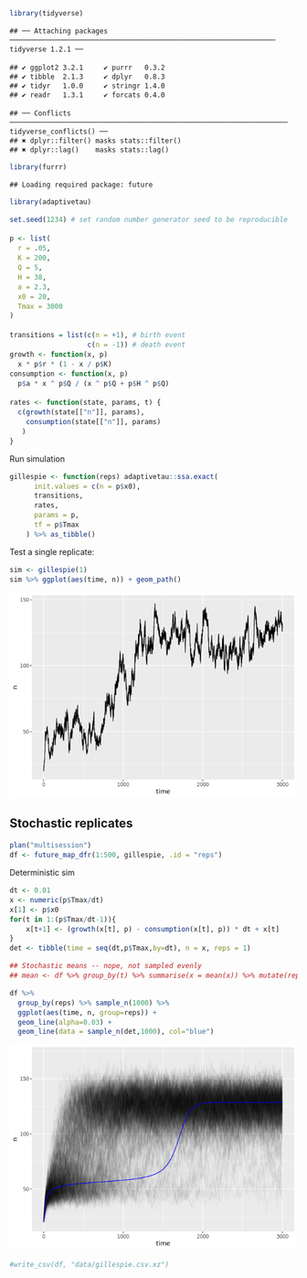 
``` r
library(tidyverse)
```

    ## ── Attaching packages ───────────────────────────────────────────────────────────────── tidyverse 1.2.1 ──

    ## ✔ ggplot2 3.2.1     ✔ purrr   0.3.2
    ## ✔ tibble  2.1.3     ✔ dplyr   0.8.3
    ## ✔ tidyr   1.0.0     ✔ stringr 1.4.0
    ## ✔ readr   1.3.1     ✔ forcats 0.4.0

    ## ── Conflicts ──────────────────────────────────────────────────────────────────── tidyverse_conflicts() ──
    ## ✖ dplyr::filter() masks stats::filter()
    ## ✖ dplyr::lag()    masks stats::lag()

``` r
library(furrr)
```

    ## Loading required package: future

``` r
library(adaptivetau)
```

``` r
set.seed(1234) # set random number generator seed to be reproducible

p <- list(
  r = .05,
  K = 200,
  Q = 5,
  H = 38,
  a = 2.3,
  x0 = 20,
  Tmax = 3000
)

transitions = list(c(n = +1), # birth event
                   c(n = -1)) # death event
growth <- function(x, p)
  x * p$r * (1 - x / p$K)
consumption <- function(x, p)
  p$a * x ^ p$Q / (x ^ p$Q + p$H ^ p$Q)

rates <- function(state, params, t) {
  c(growth(state[["n"]], params),
    consumption(state[["n"]], params)
   )
}
```

Run simulation

``` r
gillespie <- function(reps) adaptivetau::ssa.exact(
      init.values = c(n = p$x0),
      transitions,
      rates,
      params = p,
      tf = p$Tmax
    ) %>% as_tibble()
```

Test a single replicate:

``` r
sim <- gillespie(1)
sim %>% ggplot(aes(time, n)) + geom_path()
```

![](gillespie_files/figure-gfm/unnamed-chunk-4-1.png)<!-- -->

## Stochastic replicates

``` r
plan("multisession")
df <- future_map_dfr(1:500, gillespie, .id = "reps")
```

Deterministic sim

``` r
dt <- 0.01
x <- numeric(p$Tmax/dt)
x[1] <- p$x0
for(t in 1:(p$Tmax/dt-1)){
    x[t+1] <- (growth(x[t], p) - consumption(x[t], p)) * dt + x[t]
}
det <- tibble(time = seq(dt,p$Tmax,by=dt), n = x, reps = 1)
```

``` r
## Stochastic means -- nope, not sampled evenly
## mean <- df %>% group_by(t) %>% summarise(x = mean(x)) %>% mutate(reps = 1)
```

<!-- Re-sample df at uniform intervals! -->

``` r
df %>% 
  group_by(reps) %>% sample_n(1000) %>%
  ggplot(aes(time, n, group=reps)) +
  geom_line(alpha=0.03) +
  geom_line(data = sample_n(det,1000), col="blue")
```

![](gillespie_files/figure-gfm/unnamed-chunk-8-1.png)<!-- -->

``` r
#write_csv(df, "data/gillespie.csv.xz")
```
